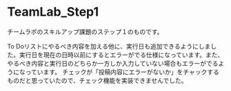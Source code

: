 # TeamLab_Step1
チームラボのスキルアップ課題のステップ１のものです。

To Doリストにやるべき内容を加える他に、実行日も追加できるようにしました。実行日を現在の日時以前にするとエラーがでる仕様になっています。また、やるべき内容と実行日のどちらか一方しか入力していない場合もエラーがでるようになっています。
チェックが「投稿内容にエラーがないか」をチャックするものだと思っていたので、チェック機能を実装できませんでした。
